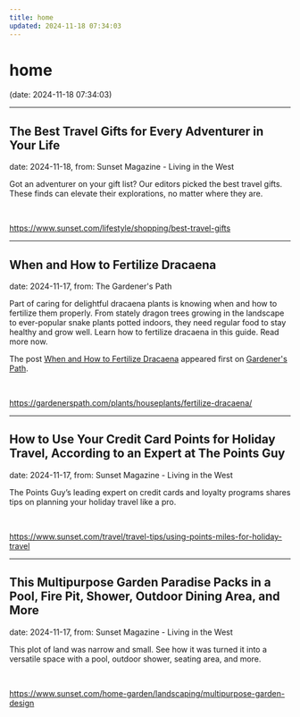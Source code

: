 ```yaml
---
title: home
updated: 2024-11-18 07:34:03
---
```


# home

(date: 2024-11-18 07:34:03)

---

## The Best Travel Gifts for Every Adventurer in Your Life

date: 2024-11-18, from: Sunset Magazine - Living in the West

Got an adventurer on your gift list? Our editors picked the best travel gifts. These finds can elevate their explorations, no matter where they are. 

<br> 

<https://www.sunset.com/lifestyle/shopping/best-travel-gifts>

---

## When and How to Fertilize Dracaena

date: 2024-11-17, from: The Gardener's Path

<p>Part of caring for delightful dracaena plants is knowing when and how to fertilize them properly. From stately dragon trees growing in the landscape to ever-popular snake plants potted indoors, they need regular food to stay healthy and grow well. Learn how to fertilize dracaena in this guide. Read more now.</p>
<p>The post <a href="https://gardenerspath.com/plants/houseplants/fertilize-dracaena/">When and How to Fertilize Dracaena</a> appeared first on <a href="https://gardenerspath.com">Gardener&#039;s Path</a>.</p>
 

<br> 

<https://gardenerspath.com/plants/houseplants/fertilize-dracaena/>

---

## How to Use Your Credit Card Points for Holiday Travel, According to an Expert at The Points Guy

date: 2024-11-17, from: Sunset Magazine - Living in the West

The Points Guy’s leading expert on credit cards and loyalty programs shares tips on planning your holiday travel like a pro. 

<br> 

<https://www.sunset.com/travel/travel-tips/using-points-miles-for-holiday-travel>

---

## This Multipurpose Garden Paradise Packs in a Pool, Fire Pit, Shower, Outdoor Dining Area, and More

date: 2024-11-17, from: Sunset Magazine - Living in the West

This plot of land was narrow and small. See how it was turned it into a versatile space with a pool, outdoor shower, seating area, and more. 

<br> 

<https://www.sunset.com/home-garden/landscaping/multipurpose-garden-design>

